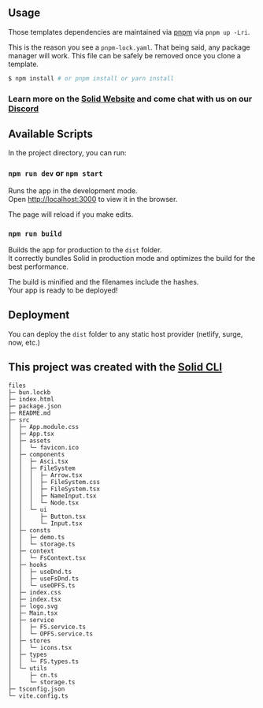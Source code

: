 ## Usage

Those templates dependencies are maintained via [pnpm](https://pnpm.io) via `pnpm up -Lri`.

This is the reason you see a `pnpm-lock.yaml`. That being said, any package manager will work. This file can be safely be removed once you clone a template.

```bash
$ npm install # or pnpm install or yarn install
```

### Learn more on the [Solid Website](https://solidjs.com) and come chat with us on our [Discord](https://discord.com/invite/solidjs)

## Available Scripts

In the project directory, you can run:

### `npm run dev` or `npm start`

Runs the app in the development mode.<br>
Open [http://localhost:3000](http://localhost:3000) to view it in the browser.

The page will reload if you make edits.<br>

### `npm run build`

Builds the app for production to the `dist` folder.<br>
It correctly bundles Solid in production mode and optimizes the build for the best performance.

The build is minified and the filenames include the hashes.<br>
Your app is ready to be deployed!

## Deployment

You can deploy the `dist` folder to any static host provider (netlify, surge, now, etc.)

## This project was created with the [Solid CLI](https://solid-cli.netlify.app)

```
files
├─ bun.lockb
├─ index.html
├─ package.json
├─ README.md
├─ src
│  ├─ App.module.css
│  ├─ App.tsx
│  ├─ assets
│  │  └─ favicon.ico
│  ├─ components
│  │  ├─ Asci.tsx
│  │  ├─ FileSystem
│  │  │  ├─ Arrow.tsx
│  │  │  ├─ FileSystem.css
│  │  │  ├─ FileSystem.tsx
│  │  │  ├─ NameInput.tsx
│  │  │  └─ Node.tsx
│  │  └─ ui
│  │     ├─ Button.tsx
│  │     └─ Input.tsx
│  ├─ consts
│  │  ├─ demo.ts
│  │  └─ storage.ts
│  ├─ context
│  │  └─ FsContext.tsx
│  ├─ hooks
│  │  ├─ useDnd.ts
│  │  ├─ useFsDnd.ts
│  │  └─ useOPFS.ts
│  ├─ index.css
│  ├─ index.tsx
│  ├─ logo.svg
│  ├─ Main.tsx
│  ├─ service
│  │  ├─ FS.service.ts
│  │  └─ OPFS.service.ts
│  ├─ stores
│  │  └─ icons.tsx
│  ├─ types
│  │  └─ FS.types.ts
│  └─ utils
│     ├─ cn.ts
│     └─ storage.ts
├─ tsconfig.json
└─ vite.config.ts

```